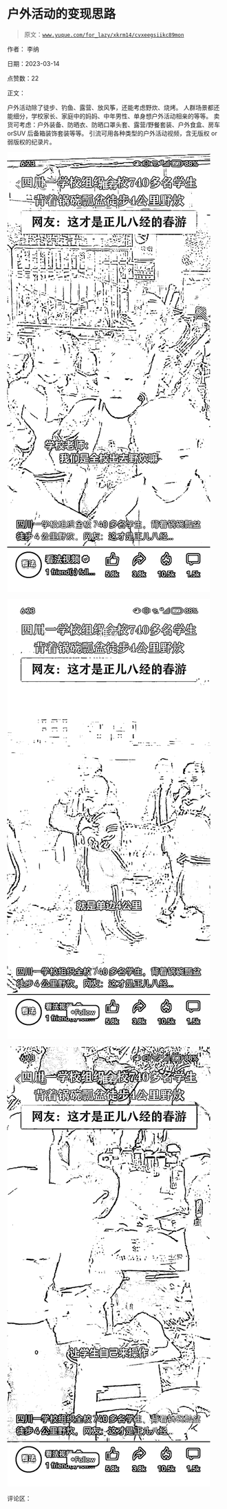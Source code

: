 # 户外活动的变现思路

> 原文：[`www.yuque.com/for_lazy/xkrm14/cvxeegsiikc89mon`](https://www.yuque.com/for_lazy/xkrm14/cvxeegsiikc89mon)

作者： 李纳

日期：2023-03-14

点赞数：22

正文：

户外活动除了徒步、钓鱼、露营、放风筝，还能考虑野炊、烧烤。 人群场景都还能细分，学校家长、家庭中的妈妈、中年男性、单身想户外活动相亲的等等。 卖货可考虑：户外装备、防晒衣、防晒口罩头套、露营/野餐套装、户外食盒、房车 orSUV 后备箱装饰套装等等。 引流可用各种类型的户外活动视频，含无版权 or 弱版权的纪录片。

![](img/d1ba9cd1498687ef2220f2fcef3f5b06.png)  

![](img/0fac12791ed1ca8ebc13932177a42617.png)  

![](img/fe93f753e9a005ac7241ca6075a5e664.png)  

评论区：


